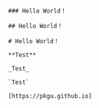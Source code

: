 ~~~~~~~To be finished~~~~~~~

### Hello World！

## Hello World！

# Hello World！

**Test**

_Test_

`Test`

[https://pkgu.github.io]

